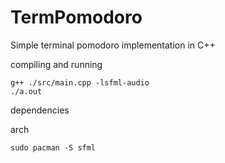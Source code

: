 # TermPomodoro
Simple terminal pomodoro implementation in C++

compiling and running

    g++ ./src/main.cpp -lsfml-audio
    ./a.out

dependencies

arch

    sudo pacman -S sfml
    
